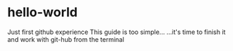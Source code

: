 # hello-world
Just first github experience
This guide is too simple...
...it's time to finish it and work with git-hub from the terminal
